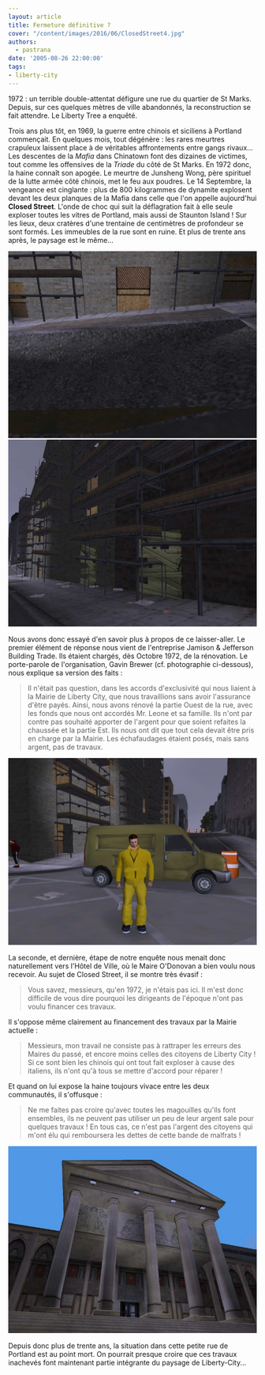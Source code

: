 ```yaml
---
layout: article
title: Fermeture définitive ?
cover: "/content/images/2016/06/ClosedStreet4.jpg"
authors:
  - pastrana
date: '2005-08-26 22:00:00'
tags:
- liberty-city
---
```


1972 : un terrible double-attentat défigure une rue du quartier de St Marks. Depuis, sur ces quelques mètres de ville abandonnés, la reconstruction se fait attendre. Le Liberty Tree a enquêté.

Trois ans plus tôt, en 1969, la guerre entre chinois et siciliens à Portland commençait. En quelques mois, tout dégénère : les rares meurtres crapuleux laissent place à de véritables affrontements entre gangs rivaux... Les descentes de la _Mafia_ dans Chinatown font des dizaines de victimes, tout comme les offensives de la _Triade_ du côté de St Marks. En 1972 donc, la haine connaît son apogée. Le meurtre de Junsheng Wong, père spirituel de la lutte armée côté chinois, met le feu aux poudres. Le 14 Septembre, la vengeance est cinglante : plus de 800 kilogrammes de dynamite explosent devant les deux planques de la Mafia dans celle que l'on appelle aujourd'hui **Closed Street**. L'onde de choc qui suit la déflagration fait à elle seule exploser toutes les vitres de Portland, mais aussi de Staunton Island ! Sur les lieux, deux cratères d'une trentaine de centimètres de profondeur se sont formés. Les immeubles de la rue sont en ruine. Et plus de trente ans après, le paysage est le même...

![](/content/images/2005/01/ClosedStreet2.jpg)
![](/content/images/2005/01/ClosedStreet3.jpg)

Nous avons donc essayé d'en savoir plus à propos de ce laisser-aller. Le premier élément de réponse nous vient de l'entreprise Jamison & Jefferson Building Trade. Ils étaient chargés, dès Octobre 1972, de la rénovation. Le porte-parole de l'organisation, Gavin Brewer (cf. photographie ci-dessous), nous explique sa version des faits :

> Il n'était pas question, dans les accords d'exclusivité qui nous liaient à la Mairie de Liberty City, que nous travaillions sans avoir l'assurance d'être payés. Ainsi, nous avons rénové la partie Ouest de la rue, avec les fonds que nous ont accordés Mr. Leone et sa famille. Ils n'ont par contre pas souhaité apporter de l'argent pour que soient refaites la chaussée et la partie Est. Ils nous ont dit que tout cela devait être pris en charge par la Mairie. Les échafaudages étaient posés, mais sans argent, pas de travaux.

![](/content/images/2005/01/ClosedStreet1.jpg)

La seconde, et dernière, étape de notre enquête nous menait donc naturellement vers l'Hôtel de Ville, où le Maire O'Donovan a bien voulu nous recevoir. Au sujet de Closed Street, il se montre très évasif :

> Vous savez, messieurs, qu'en 1972, je n'étais pas ici. Il m'est donc difficile de vous dire pourquoi les dirigeants de l'époque n'ont pas voulu financer ces travaux.

Il s'oppose même clairement au financement des travaux par la Mairie actuelle :

> Messieurs, mon travail ne consiste pas à rattraper les erreurs des Maires du passé, et encore moins celles des citoyens de Liberty City ! Si ce sont bien les chinois qui ont tout fait exploser à cause des italiens, ils n'ont qu'à tous se mettre d'accord pour réparer !

Et quand on lui expose la haine toujours vivace entre les deux communautés, il s'offusque :

> Ne me faites pas croire qu'avec toutes les magouilles qu'ils font ensembles, ils ne peuvent pas utiliser un peu de leur argent sale pour quelques travaux ! En tous cas, ce n'est pas l'argent des citoyens qui m'ont élu qui remboursera les dettes de cette bande de malfrats !

![](/content/images/2005/01/Mairie.jpg)

Depuis donc plus de trente ans, la situation dans cette petite rue de Portland est au point mort. On pourrait presque croire que ces travaux inachevés font maintenant partie intégrante du paysage de Liberty-City...